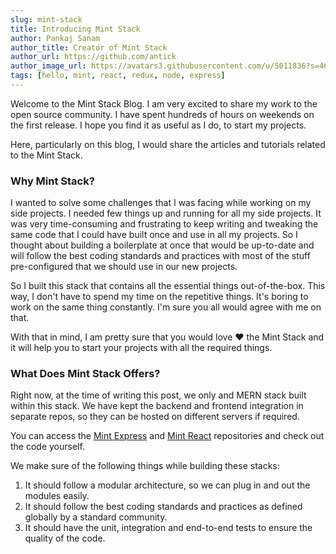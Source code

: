 ```yaml
---
slug: mint-stack
title: Introducing Mint Stack
author: Pankaj Sanam
author_title: Creator of Mint Stack
author_url: https://github.com/antick
author_image_url: https://avatars3.githubusercontent.com/u/5011836?s=460&u=c48368d20b415429e2a55fbfcc38445e1fefcef7&v=4
tags: [hello, mint, react, redux, node, express]
---
```


Welcome to the Mint Stack Blog. I am very excited to share my work to the open source community. I have spent 
hundreds of hours on weekends on the first release. I hope you find it as useful as I do, to start my projects.

Here, particularly on this blog, I would share the articles and tutorials related to the Mint Stack.

<!--truncate-->

### Why Mint Stack?

I wanted to solve some challenges that I was facing while working on my side projects. I needed few things up and running
for all my side projects. It was very time-consuming and frustrating to keep writing and tweaking the same code that I
could have built once and use in all my projects. So I thought about building a boilerplate at once that would be 
up-to-date and will follow the best coding standards and practices with most of the stuff pre-configured that we should
use in our new projects.

So I built this stack that contains all the essential things out-of-the-box. This way, I don't have to spend my time
on the repetitive things. It's boring to work on the same thing constantly. I'm sure you all would agree with me on that.

With that in mind, I am pretty sure that you would love ❤ the Mint Stack and it will help you to start your projects 
with all the required things.

### What Does Mint Stack Offers?

Right now, at the time of writing this post, we only and MERN stack built within this stack. We have kept the backend 
and frontend integration in separate repos, so they can be hosted on different servers if required.

You can access the [Mint Express](https://github.com/antick/mint-express) and [Mint React](https://github.com/antick/mint-react) 
repositories and check out the code yourself.

We make sure of the following things while building these stacks:

1. It should follow a modular architecture, so we can plug in and out the modules easily.
2. It should follow the best coding standards and practices as defined globally by a standard community.
3. It should have the unit, integration and end-to-end tests to ensure the quality of the code.
